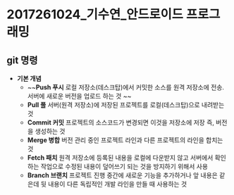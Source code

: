 # 2017261024_기수연_안드로이드 프로그래밍
## git 명령
+ **기본 개념**
  + ~~**Push 푸시** 
         로컬 저장소(데스크탑)에서 커밋한 소스를 원격 저장소에 전송. 서버에 새로운 버전을 업로드 하는 것 ~~
  + **Pull 풀** 
         서버(원격 저장소)에 저장된 프로젝트를 로컬(데스크탑)으로 내려받는 것
  + **Commit 커밋**
           프로젝트의 소스코드가 변경되면 이것을 저장소에 저장 즉, 버전을 생성하는 것
  + **Merge 병합**
          버전 관리 중인 프로젝트 라인과 다른 프로젝트의 라인을 합치는 것
  + **Fetch 패치**
          원격 저장소에 등록된 내용을 로컬에 다운받지 않고 서버에서 확인하는 작업으로 수정된 내용이 덮어쓰기 되는 것을 방지하기 위해서 사용
  + **Branch 브랜치** 
           프로젝트 진행 중간에 새로운 기능을 추가하거나 앞 내용은 같은데 뒷 내용이 다른 독립적인 개발 라인을 만들 때 사용하는 것



